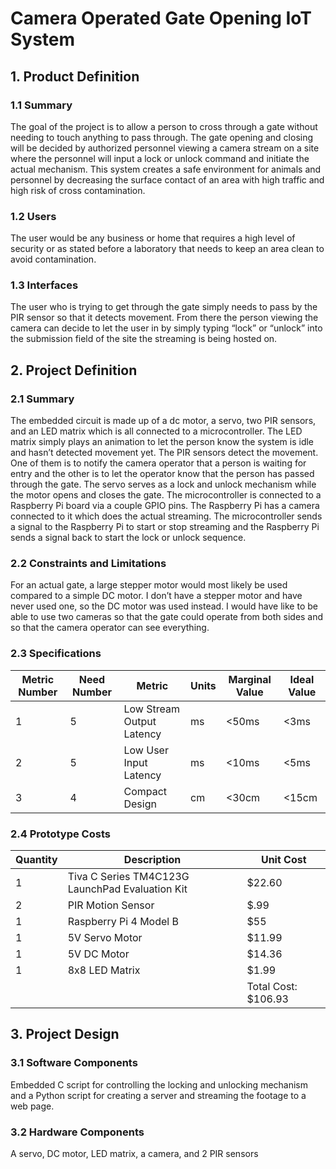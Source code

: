 # Camera Operated Gate Opening IoT System
## 1. Product Definition
### 1.1 Summary

 The goal of the project is to allow a person to cross through a gate without needing to touch
anything to pass through. The gate opening and closing will be decided by authorized
personnel viewing a camera stream on a site where the personnel will input a lock or unlock
command and initiate the actual mechanism. This system creates a safe environment for
animals and personnel by decreasing the surface contact of an area with high traffic and high
risk of cross contamination. 

### 1.2 Users
The user would be any business or home that requires a high level of security or as stated before a laboratory that needs to keep an area clean to avoid contamination.

### 1.3 Interfaces
The user who is trying to get through the gate simply needs to pass by the PIR sensor so that
it detects movement. From there the person viewing the camera can decide to let the user in
by simply typing “lock” or “unlock” into the submission field of the site the streaming is
being hosted on.

## 2. Project Definition
### 2.1 Summary
The embedded circuit is made up of a dc motor, a servo, two PIR sensors, and an LED
matrix which is all connected to a microcontroller. The LED matrix simply plays an
animation to let the person know the system is idle and hasn’t detected movement yet. The
PIR sensors detect the movement. One of them is to notify the camera operator that a person
is waiting for entry and the other is to let the operator know that the person has passed
through the gate. The servo serves as a lock and unlock mechanism while the motor opens
and closes the gate. The microcontroller is connected to a Raspberry Pi board via a couple
GPIO pins. The Raspberry Pi has a camera connected to it which does the actual streaming.
The microcontroller sends a signal to the Raspberry Pi to start or stop streaming and the
Raspberry Pi sends a signal back to start the lock or unlock sequence.

### 2.2 Constraints and Limitations
For an actual gate, a large stepper motor would most likely be used compared to a simple
DC motor. I don’t have a stepper motor and have never used one, so the DC motor was used
instead. I would have like to be able to use two cameras so that the gate could operate from
both sides and so that the camera operator can see everything.

### 2.3 Specifications
Metric Number | Need Number | Metric | Units | Marginal Value | Ideal Value
--- | --- | --- | --- | --- | ---
1 | 5 | Low Stream Output Latency | ms | <50ms | <3ms
2 | 5 | Low User Input Latency | ms | <10ms | <5ms 
3 | 4 | Compact Design | cm | <30cm | <15cm

### 2.4 Prototype Costs
Quantity | Description| Unit Cost
--- | --- | --- 
1 | Tiva C Series TM4C123G LaunchPad Evaluation Kit | $22.60
2 | PIR Motion Sensor | $.99
1 | Raspberry Pi 4 Model B | $55
1 | 5V Servo Motor | $11.99
1 | 5V DC Motor | $14.36 
1 | 8x8 LED Matrix | $1.99
| | | Total Cost: $106.93

## 3. Project Design
### 3.1 Software Components
Embedded C script for controlling the locking and unlocking mechanism and a Python
script for creating a server and streaming the footage to a web page.
### 3.2 Hardware Components
A servo, DC motor, LED matrix, a camera, and 2 PIR sensors
